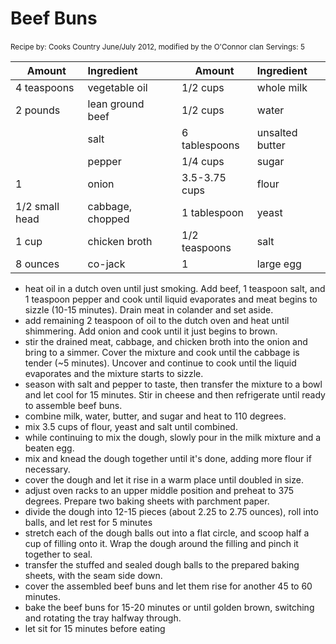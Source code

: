 # Beef Buns

<small>Recipe by: Cooks Country June/July 2012, modified by the O'Connor clan</small>
<small>Servings: 5</small>

| Amount         | Ingredient       |     | Amount        | Ingredient      |
| -------------- | :--------------- | --- | ------------- | :-------------- |
| 4 teaspoons    | vegetable oil    |     | 1/2 cups      | whole milk      |
| 2 pounds       | lean ground beef |     | 1/2 cups      | water           |
|                | salt             |     | 6 tablespoons | unsalted butter |
|                | pepper           |     | 1/4 cups      | sugar           |
| 1              | onion            |     | 3.5-3.75 cups | flour           |
| 1/2 small head | cabbage, chopped |     | 1 tablespoon  | yeast           |
| 1 cup          | chicken broth    |     | 1/2 teaspoons | salt            |
| 8 ounces       | co-jack          |     | 1             | large egg       |

- heat oil in a dutch oven until just smoking. Add beef, 1 teaspoon salt, and 1 teaspoon pepper and cook until liquid evaporates and meat begins to sizzle (10-15 minutes). Drain meat in colander and set aside.
- add remaining 2 teaspoon of oil to the dutch oven and heat until shimmering. Add onion and cook until it just begins to brown.
- stir the drained meat, cabbage, and chicken broth into the onion and bring to a simmer. Cover the mixture and cook until the cabbage is tender (~5 minutes). Uncover and continue to cook until the liquid evaporates and the mixture starts to sizzle.
- season with salt and pepper to taste, then transfer the mixture to a bowl and let cool for 15 minutes. Stir in cheese and then refrigerate until ready to assemble beef buns.
- combine milk, water, butter, and sugar and heat to 110 degrees.
- mix 3.5 cups of flour, yeast and salt until combined.
- while continuing to mix the dough, slowly pour in the milk mixture and a beaten egg.
- mix and knead the dough together until it's done, adding more flour if necessary.
- cover the dough and let it rise in a warm place until doubled in size.
- adjust oven racks to an upper middle position and preheat to 375 degrees. Prepare two baking sheets with parchment paper.
- divide the dough into 12-15 pieces (about 2.25 to 2.75 ounces), roll into balls, and let rest for 5 minutes
- stretch each of the dough balls out into a flat circle, and scoop half a cup of filling onto it. Wrap the dough around the filling and pinch it together to seal.
- transfer the stuffed and sealed dough balls to the prepared baking sheets, with the seam side down.
- cover the assembled beef buns and let them rise for another 45 to 60 minutes.
- bake the beef buns for 15-20 minutes or until golden brown, switching and rotating the tray halfway through.
- let sit for 15 minutes before eating
